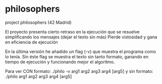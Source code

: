 # philosophers
project philosophers (42 Madrid)

El proyecto presenta cierto retraso en la ejecución que se resuelve simplificando los mensajes (dejar el texto sin más)
Pierde vistosidad y gana en eficiencia de ejecución

En la última versión he añadido un flag (-v) que muestra el programa como lo tenía.  Sin éste flag se muestra el texto sin tanto formato, ganando en tiempo de ejecución y funcionando mejor el algoritmo.

Para ver CON formato:
		./philo -v arg1 arg2 arg3 arg4 [arg5] 
y sin formato:
		./philo arg1 arg2 arg3 arg4 [arg5] 